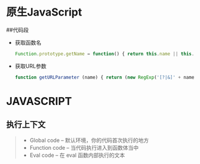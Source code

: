 # 原生JavaScript

##代码段
* 获取函数名
   ```javascript
   Function.prototype.getName = function() { return this.name || this.toString().match(/function\s*([^(]*)\(/)[1] }
   ```
* 获取URL参数
  ```javascript
  function getURLParameter (name) { return (new RegExp('[?|&]' + name + '=' + '([^&;]+?)(&|#|;|$)').exec(window.location.href) || [null, ''])[1].replace(/\+/g, '%20') || '' }
  ```
# JAVASCRIPT

## 执行上下文
> * Global code – 默认环境，你的代码首次执行的地方
> * Function code – 当代码执行进入到函数体当中
> * Eval code – 在 eval 函数内部执行的文本